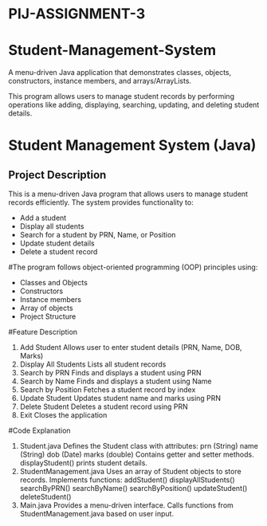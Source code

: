 # PIJ-ASSIGNMENT-3
# Student-Management-System
A menu-driven Java application that demonstrates classes, objects, constructors, instance members, and arrays/ArrayLists.

This program allows users to manage student records by performing operations like adding, displaying, searching, updating, and deleting student details.

# Student Management System (Java)
##  Project Description
This is a menu-driven Java program that allows users to manage student records efficiently. The system provides functionality to:

- Add a student
- Display all students
- Search for a student by PRN, Name, or Position
- Update student details
- Delete a student record
  
#The program follows object-oriented programming (OOP) principles using:

- Classes and Objects
- Constructors
- Instance members
- Array of objects
- Project Structure

  
#Feature Description

1) Add Student Allows user to enter student details (PRN, Name, DOB, Marks)
2) Display All Students Lists all student records
3) Search by PRN Finds and displays a student using PRN
4) Search by Name Finds and displays a student using Name
5) Search by Position Fetches a student record by index
6) Update Student Updates student name and marks using PRN
7) Delete Student Deletes a student record using PRN
8) Exit Closes the application

#Code Explanation

1) Student.java Defines the Student class with attributes: prn (String) name (String) dob (Date) marks (double) Contains getter and setter methods. displayStudent() prints student details.
2) StudentManagement.java Uses an array of Student objects to store records. Implements functions: addStudent() displayAllStudents() searchByPRN() searchByName() searchByPosition() updateStudent() deleteStudent()
3) Main.java Provides a menu-driven interface. Calls functions from StudentManagement.java based on user input.
